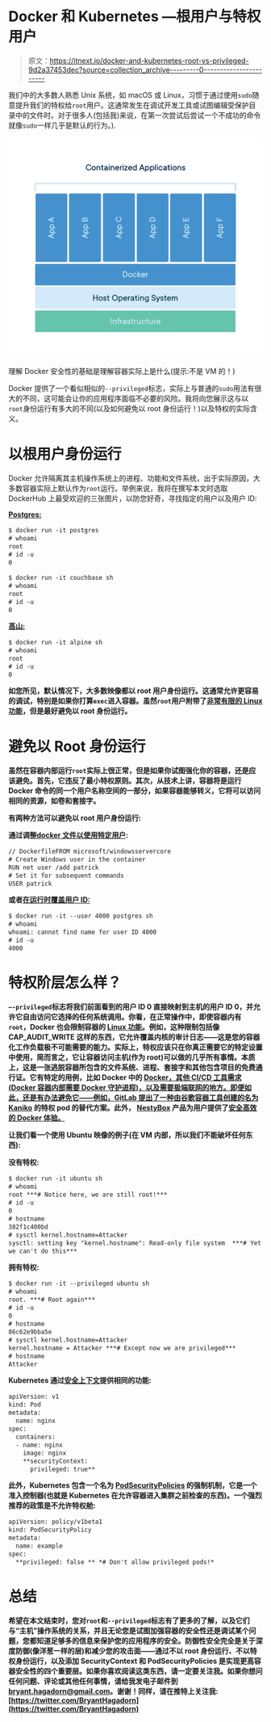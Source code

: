 # Docker 和 Kubernetes —根用户与特权用户

> 原文：<https://itnext.io/docker-and-kubernetes-root-vs-privileged-9d2a37453dec?source=collection_archive---------0----------------------->

我们中的大多数人熟悉 Unix 系统，如 macOS 或 Linux，习惯于通过使用`sudo`随意提升我们的特权给`root`用户。这通常发生在调试开发工具或试图编辑受保护目录中的文件时。对于很多人(包括我)来说，在第一次尝试后尝试一个不成功的命令就像`sudo`一样几乎是默认的行为。).

![](img/909b26ac06cebed5ea9297c7ea863116.png)

理解 Docker 安全性的基础是理解容器实际上是什么(提示:不是 VM 的！)

Docker 提供了一个看似相似的`--privileged`标志，实际上与普通的`sudo`用法有很大的不同，这可能会让你的应用程序面临不必要的风险。我将向您展示这与以`root`身份运行有多大的不同(以及如何避免以 root 身份运行！)以及特权的实际含义。

# **以根用户身份运行**

Docker 允许隔离其主机操作系统上的进程、功能和文件系统，出于实际原因，大多数容器实际上默认作为`root`运行。举例来说，我将在撰写本文时选取 DockerHub 上最受欢迎的三张图片，以防您好奇，寻找指定的用户以及用户 ID:

[**Postgres:**](https://hub.docker.com/_/postgres)

```
$ docker run -it postgres
# whoami
root
# id -u
0
```

[](https://hub.docker.com/_/couchbase)

```
$ docker run -it couchbase sh
# whoami
root
# id -u
0
```

**[**高山:**](https://hub.docker.com/_/alpine)**

```
$ docker run -it alpine sh
# whoami
root
# id -u
0
```

**如您所见，默认情况下，大多数映像都以 root 用户身份运行。这通常允许更容易的调试，特别是如果你打算`exec`进入容器。虽然`root`用户附带了[非常有限的 Linux 功能](https://docs.docker.com/engine/security/security/#linux-kernel-capabilities)，但是最好避免以 root 身份运行。**

# ****避免以 Root 身份运行****

**虽然在容器内部运行`root`实际上很正常，但是如果你试图强化你的容器，还是应该避免。首先，它违反了最小特权原则。其次，从技术上讲，容器将是运行 Docker 命令的同一个用户名称空间的一部分，如果容器能够转义，它将可以访问相同的资源，如卷和套接字。**

**有两种方法可以避免以 root 用户身份运行:**

**通过调整[docker 文件以使用特定用户](https://docs.docker.com/engine/reference/builder/#user):**

```
// DockerfileFROM microsoft/windowsservercore
# Create Windows user in the container
RUN net user /add patrick
# Set it for subsequent commands
USER patrick
```

**或者[在运行时覆盖用户 ID:](https://kubernetes.io/docs/tasks/configure-pod-container/security-context/)**

```
$ docker run -it --user 4000 postgres sh
# whoami
whoami: cannot find name for user ID 4000
# id -u
4000
```

# ****特权阶层怎么样？****

**`—-privileged`标志将我们前面看到的用户 ID 0 直接映射到主机的用户 ID 0，并允许它自由访问它选择的任何系统调用。你看，在正常操作中，即使容器内有`root`，Docker 也会限制容器的 [Linux 功能](https://man7.org/linux/man-pages/man7/capabilities.7.html)。例如，这种限制包括像 **CAP_AUDIT_WRITE** 这样的东西，它允许覆盖内核的审计日志——这是您的容器化工作负载极不可能需要的能力。实际上，特权应该只在你真正需要它的特定设置中使用，简而言之，它让容器访问主机(作为 root)可以做的几乎所有事情。本质上，这是一张逃脱容器所包含的文件系统、进程、套接字和其他包含项目的免费通行证。它有特定的用例，比如 Docker 中的 [Docker，其他 CI/CD 工具需求(Docker 容器内部需要 Docker 守护进程)，以及需要极端联网的地方。即便如此，还是有办法避免它——例如，GitLab 提出了一种由谷歌容器工具创建的名为](https://www.docker.com/blog/docker-can-now-run-within-docker/#:~:text=One%20of%20the%20(many!),kernel%20features%20and%20device%20access.) [Kaniko](https://docs.gitlab.com/ee/ci/docker/using_kaniko.html) 的特权 pod 的替代方案。此外， [NestyBox](https://www.nestybox.com/) 产品为用户提供了[安全高效的 Docker 体验。](https://medium.com/@ctalledo/secure-docker-in-docker-with-nestybox-529c5c419582)**

**让我们看一个使用 Ubuntu 映像的例子(在 VM 内部，所以我们不能破坏任何东西):**

**没有特权:**

```
$ docker run -it ubuntu sh
# whoami
root ***# Notice here, we are still root!***
# id -u
0
# hostname
382f1c400bd
# sysctl kernel.hostname=Attacker
sysctl: setting key "kernel.hostname": Read-only file system  ***# Yet we can't do this***
```

**拥有特权:**

```
$ docker run -it --privileged ubuntu sh
# whoami
root. ***# Root again***
# id -u
0
# hostname
86c62e9bba5e
# sysctl kernel.hostname=Attacker
kernel.hostname = Attacker ***# Except now we are privileged***
# hostname
Attacker 
```

**Kubernetes 通过[安全上下文](https://kubernetes.io/docs/tasks/configure-pod-container/security-context/)提供相同的功能:**

```
apiVersion: v1
kind: Pod
metadata:
  name: nginx
spec:
  containers:
  - name: nginx
    image: nginx
    **securityContext:
      privileged: true**
```

**此外，Kubernetes 包含一个名为 [PodSecurityPolicies](https://kubernetes.io/docs/concepts/policy/pod-security-policy/) 的强制机制，它是一个准入控制器(也就是 Kubernetes 在允许容器进入集群之前检查的东西)。一个强烈推荐的政策是不允许特权舱:**

```
apiVersion: policy/v1beta1
kind: PodSecurityPolicy
metadata:
  name: example
spec:
  **privileged: false ** *# Don't allow privileged pods!*
```

# ****总结****

**希望在本文结束时，您对`root`和`--privileged`标志有了更多的了解，以及它们与“主机”操作系统的关系，并且无论您是试图加强容器的安全性还是调试某个问题，您都知道足够多的信息来保护您的应用程序的安全。防御性安全完全是关于深度防御(像洋葱一样的层)和减少您的攻击面——通过不以 root 身份运行、不以特权身份运行，以及添加 SecurityContext 和 PodSecurityPolicies 是实现更高容器安全性的四个重要层。如果你喜欢阅读这类东西，请一定要关注我。如果你想问任何问题、评论或其他任何事情，请给我发电子邮件到 bryant.hagadorn@gmail.com。谢谢！同样，请在推特上关注我:[https://twitter.com/BryantHagadorn](https://twitter.com/BryantHagadorn)**